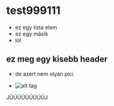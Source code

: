 # test999111
- ez egy lista elem
- ez egy másik
- lol

## ez meg egy kisebb header
- de azért nem olyan pici

- ![alt tag](http://www.teccikerteni.hu/kepek/lapok/sandor.jpg) 
















JÚÚÚÚÚÚÚÚÚJ
